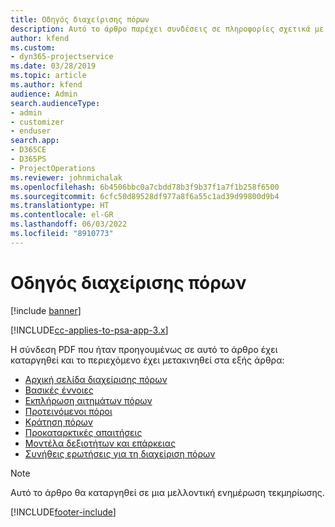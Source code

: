 ```yaml
---
title: Οδηγός διαχείρισης πόρων
description: Αυτό το άρθρο παρέχει συνδέσεις σε πληροφορίες σχετικά με τη διαχείριση πόρων στο Project Service Automation
author: kfend
ms.custom:
- dyn365-projectservice
ms.date: 03/28/2019
ms.topic: article
ms.author: kfend
audience: Admin
search.audienceType:
- admin
- customizer
- enduser
search.app:
- D365CE
- D365PS
- ProjectOperations
ms.reviewer: johnmichalak
ms.openlocfilehash: 6b4506bbc0a7cbdd78b3f9b37f1a7f1b258f6500
ms.sourcegitcommit: 6cfc50d89528df977a8f6a55c1ad39d99800d9b4
ms.translationtype: HT
ms.contentlocale: el-GR
ms.lasthandoff: 06/03/2022
ms.locfileid: "8910773"
---
```

# <a name="resource-management-guide"></a>Οδηγός διαχείρισης πόρων

[!include [banner](../../includes/psa-now-project-operations.md)]

[!INCLUDE[cc-applies-to-psa-app-3.x](../../includes/cc-applies-to-psa-app-3x.md)]

Η σύνδεση PDF που ήταν προηγουμένως σε αυτό το άρθρο έχει καταργηθεί και το περιεχόμενο έχει μετακινηθεί στα εξής άρθρα:

- [Αρχική σελίδα διαχείρισης πόρων](../resource-management-home-page.md)
- [Βασικές έννοιες](../reports-key-concepts.md)
- [Εκπλήρωση αιτημάτων πόρων](../resource-management-fulfill-requests.md)
- [Προτεινόμενοι πόροι](../resource-management-propose-resources.md)
- [Κράτηση πόρων](../resource-management-book-resources-scheduleboard.md)
- [Προκαταρκτικές απαιτήσεις](../resource-management-softbook-requirements.md)
- [Μοντέλα δεξιοτήτων και επάρκειας](../resource-management-skills-proficiency.md)
- [Συνήθεις ερωτήσεις για τη διαχείριση πόρων](../resource-management-faq.md)

> [!NOTE]
> Αυτό το άρθρο θα καταργηθεί σε μια μελλοντική ενημέρωση τεκμηρίωσης. 


[!INCLUDE[footer-include](../../includes/footer-banner.md)]
